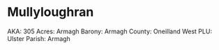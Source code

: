 # Mullyloughran

AKA: 305
Acres: Armagh
Barony: Armagh
County: Oneilland West
PLU: Ulster
Parish: Armagh